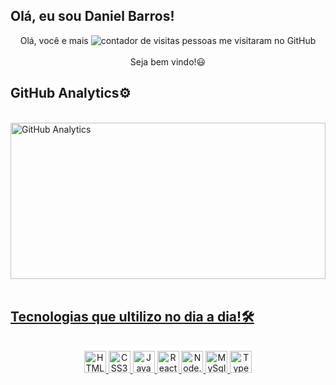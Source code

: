 ## Olá, eu sou Daniel Barros!
<!--
	Contagem de visitas
-->

<div align="center">
	Olá, você e mais
	<img
	     alt="contador de visitas"
	     src="https://profile-counter.glitch.me/Barros263inf/count.svg"
	/>
	pessoas me visitaram no GitHub
	<br>
	<br>
	Seja bem vindo!😃
</div
	
<br>
	
<!--
	GitHub Stats from: https://github.com/anuraghazra/github-readme-stats (Link do repositório)
-->
	
## GitHub Analytics⚙️
<br>
<div width="100%">
	<a href="https://github.com/Barros263inf">
  	<img 
	     width="100%"
	     height="250em"
	     alt="GitHub Analytics"
	     src="https://github-readme-stats.vercel.app/api?username=Barros263inf&show_icons=true&theme=dark&include_all_commits=true&count_private=true"
	/>
</div>
<br>
	
## Tecnologias que ultilizo no dia a dia!🛠️
<br>
<div align="center">
	<img 
	     alt="HTML5"
	     height="35em"
	     src="https://img.shields.io/badge/HTML5-E34F26?style=for-the-badge&logo=html5&logoColor=white"
	/>
	<img 
	     alt="CSS3"
	     height="35em"
	     src="https://img.shields.io/badge/CSS3-1572B6?style=for-the-badge&logo=css3&logoColor=white"
	/>
	<img 
	     alt="JavaScript"
	     height="35em"
	     src="https://img.shields.io/badge/JavaScript-F7DF1E?style=for-the-badge&logo=javascript&logoColor=black"
	/>
	<img 
	     alt="React.Js"
	     height="35em"
	     src="https://img.shields.io/badge/React-20232A?style=for-the-badge&logo=react&logoColor=61DAFB"
	/>
	<img 
	     alt="Node.JS"
	     height="35em"
	     src="https://img.shields.io/badge/Node.js-43853D?style=for-the-badge&logo=node.js&logoColor=white"
	/>
	<img 
	     alt="MySql"
	     height="35em"
	     src="https://img.shields.io/badge/MySQL-1572B6?style=for-the-badge&logo=mysql&logoColor=white"
	/>
	<img 
	     alt="TypeScript"
	     height="35em"
	     src="https://img.shields.io/badge/TypeScript-007ACC?style=for-the-badge&logo=typescript&logoColor=white"
	/>
</div>

